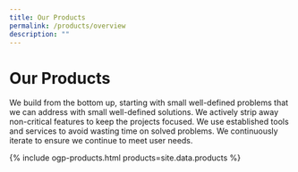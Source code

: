 ```yaml
---
title: Our Products
permalink: /products/overview
description: ""
---
```


# Our Products

We build from the bottom up, starting with small well-defined problems that we can address with small well-defined solutions. We actively strip away non-critical features to keep the projects focused. We use established tools and services to avoid wasting time on solved problems. We continuously iterate to ensure we continue to meet user needs.

{% include ogp-products.html products=site.data.products %}
